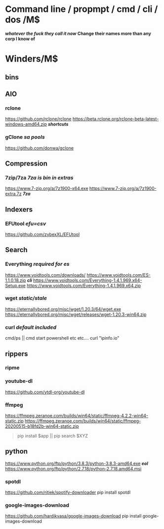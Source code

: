 # Command line / propmpt / cmd / cli / dos /M$
***whatever the fuck they call it now***
**Change their names more than any corp I know of**


 # Winders/M$ 
 ## bins
 
 ## AIO
### rclone
https://github.com/rclone/rclone
https://beta.rclone.org/rclone-beta-latest-windows-amd64.zip ***shortcuts***

### gClone ***sa pools***
https://github.com/donwa/gclone

## Compression
### 7zip/7za ***7za is bin in extras***
https://www.7-zip.org/a/7z1900-x64.exe
https://www.7-zip.org/a/7z1900-extra.7z ***7za***

## Indexers
### EFUtool ***efu=csv***
https://github.com/zybexXL/EFUtool

## Search
### Everything ***required for es***
https://www.voidtools.com/downloads/
https://www.voidtools.com/ES-1.1.0.18.zip ***cli***
https://www.voidtools.com/Everything-1.4.1.969.x64-Setup.exe
https://www.voidtools.com/Everything-1.4.1.969.x64.zip

### wget ***static/stale***
https://eternallybored.org/misc/wget/1.20.3/64/wget.exe
https://eternallybored.org/misc/wget/releases/wget-1.20.3-win64.zip

### curl ***default included***
cmd/ps || cmd start powershell etc etc.... 
curl "ipinfo.io" 

## rippers
### ripme

### youtube-dl
https://github.com/ytdl-org/youtube-dl

### ffmpeg
https://ffmpeg.zeranoe.com/builds/win64/static/ffmpeg-4.2.2-win64-static.zip
https://ffmpeg.zeranoe.com/builds/win64/static/ffmpeg-20200515-b18fd2b-win64-static.zip

> pip install $app || pip search $XYZ

## python
https://www.python.org/ftp/python/3.8.3/python-3.8.3-amd64.exe ***eol***
https://www.python.org/ftp/python/2.7.18/python-2.7.18.amd64.msi


### spotdl
https://github.com/ritiek/spotify-downloader
pip install spotdl

### google-images-download
https://github.com/hardikvasa/google-images-download
pip install google-images-download
